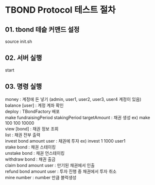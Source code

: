 # TBOND Protocol 테스트 절차

## 01. tbond 테슽 커맨드 설정
source init.sh

## 02. 서버 실행
start

## 03. 명령 실행
money : 계정에 돈 넣기 (admin, user1, user2, user3, user4 계정이 있음)  
balance [user] : 계정 계좌 확인  
deploy : TBondFactory 배포  
make fundraisingPeriod stakingPeriod targetAmount : 채권 생성 ex) make 100 100 10000  
view [bond] : 채권 정보 조회  
list : 채권 전부 출력  
invest bond amount user : 채권에 투자 ex) invest 1 1000 user1  
stake bond : 채권 스테이킹  
unstake bond : 채권 언스테이킹  
withdraw bond : 채권 출금  
claim bond amount user : 만기된 채권에서 인출  
refund bond amount user : 투자 진행 중 채권에서 투자 취소  
mine number : number 만큼 블럭생성

